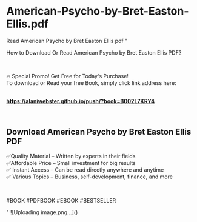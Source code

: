 # American-Psycho-by-Bret-Easton-Ellis.pdf
Read American Psycho by Bret Easton Ellis pdf
"<p>How to Download Or Read American Psycho by Bret Easton Ellis PDF?</p>
<p>&nbsp;</p>
<p>&#128293;  Special Promo! Get Free for Today's Purchase!<br />To download or Read your free Book, simply click link address here:&nbsp;<br />&nbsp;</p>
<p><a href=""https://alaniwebster.github.io/push/?book=B002L7KRY4""><strong>https://alaniwebster.github.io/push/?book=B002L7KRY4</strong></a></p>
<p>&nbsp;</p>
<h2>Download American Psycho by Bret Easton Ellis PDF</h2>
<p>&#x2705;Quality Material &ndash; Written by experts in their fields<br />&#x2705;Affordable Price &ndash; Small investment for big results<br />&#x2705; Instant Access &ndash; Can be read directly anywhere and anytime<br />&#x2705; Various Topics &ndash; Business, self-development, finance, and more</p>
<p>&nbsp;</p>
<p>#BOOK #PDFBOOK #EBOOK #BESTSELLER</p>
"
![Uploading image.png…]()
